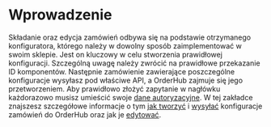 # Wprowadzenie
Składanie oraz edycja zamówień odbywa się na podstawie otrzymanego konfiguratora, którego należy w dowolny sposób zaimplementować w swoim sklepie. Jest on kluczowy w celu stworzenia prawidłowej konfiguracji. Szczególną uwagę należy zwrócić na prawidłowe przekazanie ID komponentów. Następnie zamówienie zawierające poszczególne konfiguracje wysyłasz pod właściwe API, a OrderHub zajmuje się jego przetworzeniem. Aby prawidłowo złożyć zapytanie w nagłówku każdorazowo musisz umieścić swoje [dane autoryzacyjne](../authorization). W tej zakładce znajszesz szczegółowe informacje o tym [jak tworzyć](./create) i [wysyłać](./create#wysyanie-zamowienia) konfiguracje zamówień do OrderHub oraz jak je [edytować](./update).
